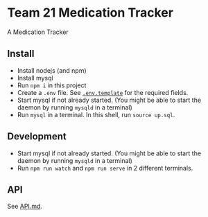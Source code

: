 # Team 21 Medication Tracker

A Medication Tracker

## Install

- Install nodejs (and npm)
- Install mysql
- Run `npm i` in this project
- Create a `.env` file. See [`.env.template`](.env.template) for the required fields.
- Start mysql if not already started. (You might be able to start the daemon by running `mysqld` in a terminal)
- Run `mysql` in a terminal. In this shell, run `source up.sql`.

## Development

- Start mysql if not already started. (You might be able to start the daemon by running `mysqld` in a terminal)
- Run `npm run watch` and `npm run serve` in 2 different terminals.

## API

See [API.md](API.md).
